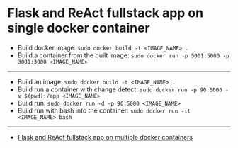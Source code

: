 # Flask and ReAct fullstack app on single docker container

- Build docker image: `sudo docker build -t <IMAGE_NAME> .`
- Build a container from the built image: `sudo docker run -p 5001:5000 -p 3001:3000 <IMAGE_NAME>`

___

- Build an image: `sudo docker build -t <IMAGE_NAME> .`
- Build run a container with change detect: `sudo docker run -p 90:5000 -v $(pwd):/app <IMAGE_NAME>`
- Build run: `sudo docker run -d -p 90:5000 <IMAGE_NAME>`
- Build run with bash into the container: `sudo docker run -it <IMAGE_NAME> bash`

___

- [Flask and ReAct fullstack app on multiple docker containers](https://github.com/ThivaV/flask_and_react_fullstack_app_demo)